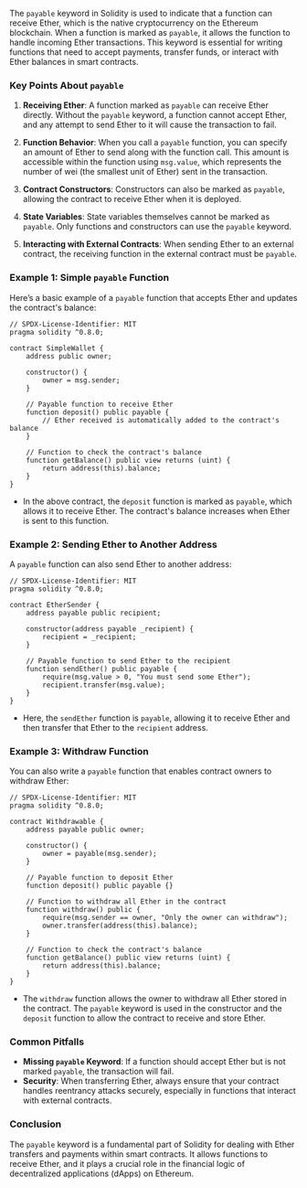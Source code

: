 The `payable` keyword in Solidity is used to indicate that a function can receive Ether, which is the native cryptocurrency on the Ethereum blockchain. When a function is marked as `payable`, it allows the function to handle incoming Ether transactions. This keyword is essential for writing functions that need to accept payments, transfer funds, or interact with Ether balances in smart contracts.

### Key Points About `payable`
1. **Receiving Ether**: A function marked as `payable` can receive Ether directly. Without the `payable` keyword, a function cannot accept Ether, and any attempt to send Ether to it will cause the transaction to fail.

2. **Function Behavior**: When you call a `payable` function, you can specify an amount of Ether to send along with the function call. This amount is accessible within the function using `msg.value`, which represents the number of wei (the smallest unit of Ether) sent in the transaction.

3. **Contract Constructors**: Constructors can also be marked as `payable`, allowing the contract to receive Ether when it is deployed.

4. **State Variables**: State variables themselves cannot be marked as `payable`. Only functions and constructors can use the `payable` keyword.

5. **Interacting with External Contracts**: When sending Ether to an external contract, the receiving function in the external contract must be `payable`.

### Example 1: Simple `payable` Function
Here’s a basic example of a `payable` function that accepts Ether and updates the contract's balance:

```solidity
// SPDX-License-Identifier: MIT
pragma solidity ^0.8.0;

contract SimpleWallet {
    address public owner;

    constructor() {
        owner = msg.sender;
    }

    // Payable function to receive Ether
    function deposit() public payable {
        // Ether received is automatically added to the contract's balance
    }

    // Function to check the contract's balance
    function getBalance() public view returns (uint) {
        return address(this).balance;
    }
}
```
- In the above contract, the `deposit` function is marked as `payable`, which allows it to receive Ether. The contract's balance increases when Ether is sent to this function.

### Example 2: Sending Ether to Another Address
A `payable` function can also send Ether to another address:

```solidity
// SPDX-License-Identifier: MIT
pragma solidity ^0.8.0;

contract EtherSender {
    address payable public recipient;

    constructor(address payable _recipient) {
        recipient = _recipient;
    }

    // Payable function to send Ether to the recipient
    function sendEther() public payable {
        require(msg.value > 0, "You must send some Ether");
        recipient.transfer(msg.value);
    }
}
```
- Here, the `sendEther` function is `payable`, allowing it to receive Ether and then transfer that Ether to the `recipient` address.

### Example 3: Withdraw Function
You can also write a `payable` function that enables contract owners to withdraw Ether:

```solidity
// SPDX-License-Identifier: MIT
pragma solidity ^0.8.0;

contract Withdrawable {
    address payable public owner;

    constructor() {
        owner = payable(msg.sender);
    }

    // Payable function to deposit Ether
    function deposit() public payable {}

    // Function to withdraw all Ether in the contract
    function withdraw() public {
        require(msg.sender == owner, "Only the owner can withdraw");
        owner.transfer(address(this).balance);
    }

    // Function to check the contract's balance
    function getBalance() public view returns (uint) {
        return address(this).balance;
    }
}
```
- The `withdraw` function allows the owner to withdraw all Ether stored in the contract. The `payable` keyword is used in the constructor and the `deposit` function to allow the contract to receive and store Ether.

### Common Pitfalls
- **Missing `payable` Keyword**: If a function should accept Ether but is not marked `payable`, the transaction will fail.
- **Security**: When transferring Ether, always ensure that your contract handles reentrancy attacks securely, especially in functions that interact with external contracts.

### Conclusion
The `payable` keyword is a fundamental part of Solidity for dealing with Ether transfers and payments within smart contracts. It allows functions to receive Ether, and it plays a crucial role in the financial logic of decentralized applications (dApps) on Ethereum.
